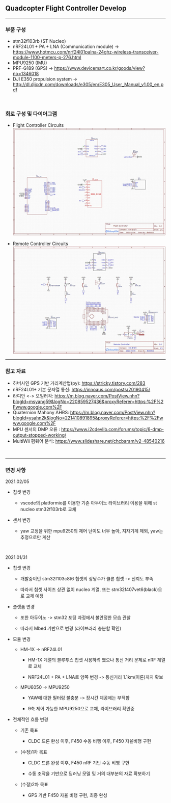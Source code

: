 ## Quadcopter Flight Controller Develop

- - -

### 부품 구성
- stm32f103rb (ST Nucleo)
- nRF24L01 + PA + LNA (Communication module) -> https://www.hotmcu.com/nrf24l01palna-24ghz-wireless-transceiver-module-1100-meters-p-276.html
- MPU9250 (IMU)
- PRF-G189 (GPS) -> https://www.devicemart.co.kr/goods/view?no=1346018
- DJI E350 propulsion system -> http://dl.djicdn.com/downloads/e305/en/E305_User_Manual_v1.00_en.pdf

<br>


### 회로 구성 및 다이어그램

- Flight Controller Circuits
![Flight Controller Circuits](https://github.com/kor-taeyoon/Chambit/blob/main/01_Drone_FC/images/FC_v1.jpg)


- Remote Controller Circuits
![Remote Controller Circuits](https://github.com/kor-taeyoon/Chambit/blob/main/01_Drone_FC/images/RC_v2.jpg)





- - -
### 참고 자료
* 하버사인 GPS 기반 거리계산법(py): https://stricky.tistory.com/283
* nRF24L01+ 기본 문자열 통신: https://innoaus.com/posts/20190415/
* 라디안 <-> 오일러각: https://m.blog.naver.com/PostView.nhn?blogId=msyang59&logNo=220859527436&proxyReferer=https:%2F%2Fwww.google.com%2F
* Quaternion Mahony AHRS: https://m.blog.naver.com/PostView.nhn?blogId=ysahn2k&logNo=221410891895&proxyReferer=https:%2F%2Fwww.google.com%2F
* MPU 센서의 DMP 오류 : https://www.i2cdevlib.com/forums/topic/6-dmp-output-stopped-working/
* MultiWii 펌웨어 분석: https://www.slideshare.net/chcbaram/v2-48540216




<br>

- - -

### 변경 사항
2021.02/05
- 칩셋 변경
  - vscode의 platformio를 이용한 기존 아두이노 라이브러리 이용을 위해 st nucleo stm32f103rb로 교체

- 센서 변경
  - yaw 교정을 위한 mpu9250의 제어 난이도 너무 높아, 지자기계 제외, yaw는 추정으로만 계산

<br>
 


2021.01/31
- 칩셋 변경
  - 개발중이던 stm32f103c8t6 칩셋의 상당수가 클론 칩셋 -> 신뢰도 부족

  - 따라서 칩셋 사이즈 상관 없이 nucleo 계열, 또는 stm32f407vet6(black)으로 교체 예정

- 플랫폼 변경
  - 또한 아두이노 -> stm32 포팅 과정에서 불안정한 모습 관찰

  - 따라서 Mbed 기반으로 변경 (라이브러리 충분함 확인)

- 모듈 변경
  - HM-1X -> nRF24L01
    - HM-1X 계열의 블루투스 칩셋 사용하려 했으나 통신 거리 문제로 nRF 계열로 교체

    - NRF24L01 + PA + LNA로 양쪽 변경 -> 통신거리 1.1km(이론)까지 확보
    
  - MPU6050 -> MPU9250
    - YAW에 대한 필터링 불충분 -> 장시간 체공에는 부적함
    
    - 9축 제어 가능한 MPU9250으로 교체, 라이브러리 확인중
    
- 전체적인 흐름 변경
  - 기존 목표
    - CLDC 드론 완성 이후, F450 수동 비행 이후, F450 자율비행 구현
  
  - (수정)1차 목표
    - CLDC 드론 완성 이후, F450 nRF 기반 수동 비행 구현
    
    - 수동 조작을 기반으로 딥러닝 모델 및 거의 대부분의 자료 확보하기
  
  - (수정)2차 목표
    - GPS 기반 F450 자율 비행 구현, 최종 완성
